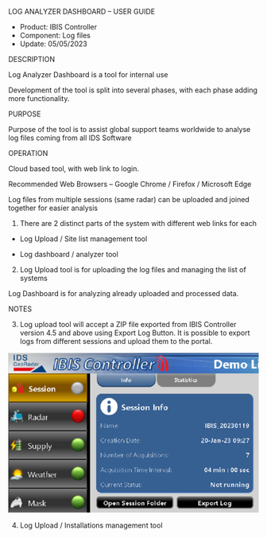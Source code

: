 LOG ANALYZER DASHBOARD – USER GUIDE 

 - Product: IBIS Controller 
 - Component: Log files 
 - Update: 05/05/2023 

DESCRIPTION 

Log Analyzer Dashboard is a tool for internal use 

Development of the tool is split into several phases, with each phase adding more functionality.  

PURPOSE 

Purpose of the tool is to assist global support teams worldwide to analyse log files coming from all IDS Software 

OPERATION 

Cloud based tool, with web link to login.  

Recommended Web Browsers – Google Chrome / Firefox / Microsoft Edge  

Log files from multiple sessions (same radar) can be uploaded and joined together for easier analysis 

1. There are 2 distinct parts of the system with different web links for each 

 - Log Upload / Site list management tool 

 - Log dashboard / analyzer tool 

2. Log Upload tool is for uploading the log files and managing the list of systems 

Log Dashboard is for analyzing already uploaded and processed data. 

NOTES 

3. Log upload tool will accept a ZIP file exported from IBIS Controller version 4.5 and above using Export Log Button. It is possible to export logs from different sessions and upload them to the portal. 

![Start](/assets/start.png)

4. Log Upload / Installations management tool 
